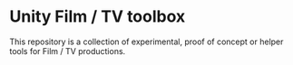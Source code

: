Unity Film / TV toolbox
=========================

This repository is a collection of experimental, proof of concept or helper tools for Film / TV productions.
 